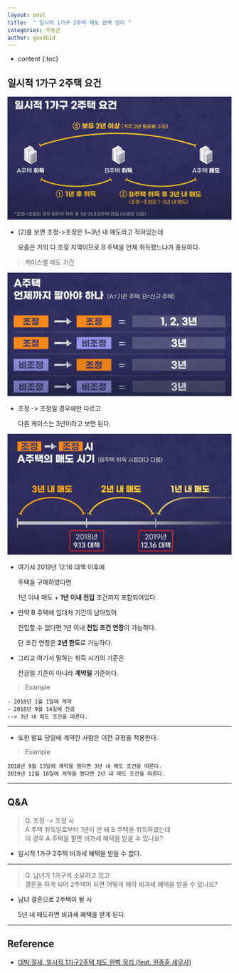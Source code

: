 ```yaml
---
layout: post
title:  " 일시적 1가구 2주택 제도 완벽 정리 "
categories: 부동산
author: goodGid
---
```

* content
{:toc}

## 일시적 1가구 2주택 요건

![](/assets/img/house/House-Temporary-1-family-2-houses_1.png)

* (2)를 보면 조정->조정은 1~3년 내 매도라고 적혀있는데

  요즘은 거의 다 조정 지역이므로 B 주택을 언제 취득했느냐가 중요하다.

> 케이스별 매도 기간

![](/assets/img/house/House-Temporary-1-family-2-houses_3.png)

* 조정 -> 조정일 경우에만 다르고

  다른 케이스는 3년이라고 보면 된다.

![](/assets/img/house/House-Temporary-1-family-2-houses_2.png)

* 여기서 2019년 12.16 대책 이후에 

  주택을 구매하였다면

  1년 이내 매도 + **1년 이내 전입** 조건까지 포함되어있다.

* 만약 B 주택에 임대차 기간이 남아있어

  전입할 수 없다면 1년 이내 **전입 조건 연장**이 가능하다.

  단 조건 연장은 **2년 한도**로 가능하다.

* 그리고 여기서 말하는 취득 시기의 기준은

  잔금일 기준이 아니라 **계약일** 기준이다.

> Example

```
- 2018년 1월 1일에 계약
- 2018년 9월 14일에 잔금
--> 3년 내 매도 조건을 따른다.
```

---

* 또한 발표 당일에 계약한 사람은 이전 규정을 적용한다.

> Example

```
2018년 9월 13일에 계약을 했다면 3년 내 매도 조건을 따른다.
2019년 12월 16일에 계약을 했다면 2년 내 매도 조건을 따른다.
```


---

## Q&A

> Q. 조정 -> 조정 시 <br> A 주택 취득일로부터 1년이 안 돼 B 주택을 취득하였는데 <br> 이 경우 A 주택을 팔면 비과세 혜택을 받을 수 있나요?

* 일시적 1가구 2주택 비과세 혜택을 받을 수 없다.

---

> Q. 남녀가 1가구씩 소유하고 있고 <br> 결혼을 하게 되어 2주택이 되면 어떻게 해야 비과세 혜택을 받을 수 있나요?

* 남녀 결혼으로 2주택이 될 시 

  5년 내 매도하면 비과세 혜택을 받게 된다.

---

## Reference

* [대박 절세, 일시적 1가구2주택 제도 완벽 정리 (feat. 원종훈 세무사)](https://www.youtube.com/watch?v=ePCVLTxEn34)
